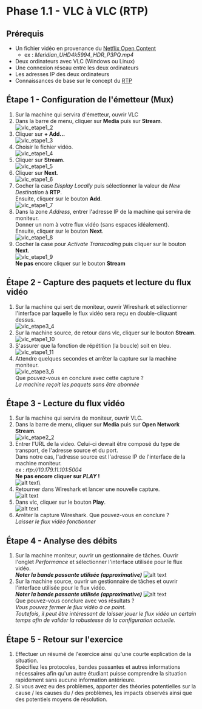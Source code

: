 # Phase 1.1 - VLC à VLC (RTP)

## Prérequis
- Un fichier vidéo en provenance du [Netflix Open Content](https://opencontent.netflix.com/)
    - ex : *Meridian_UHD4k5994_HDR_P3PQ.mp4*
- Deux ordinateurs avec VLC (Windows ou Linux)
- Une connexion réseau entre les deux ordinateurs
- Les adresses IP des deux ordinateurs
- Connaissances de base sur le concept du [RTP](https://en.wikipedia.org/wiki/Real-time_Transport_Protocol)

## Étape 1 - Configuration de l'émetteur (Mux)
1. Sur la machine qui servira d'émetteur, ouvrir VLC
2. Dans la barre de menu, cliquer sur **Media** puis sur **Stream**.\
![vlc_etape1_2](./img/p1.0_vlc_pic2.png)
3. Cliquer sur **+ Add...**\
![vlc_etape1_3](./img/p1.0_vlc_pic3.png)
4. Choisir le fichier vidéo.\
![vlc_etape1_4](./img/p1.0_vlc_pic4.png)
5. Cliquer sur **Stream**.\
![vlc_etape1_5](./img/p1.0_vlc_pic5.png)
6. Cliquer sur **Next**.\
![vlc_etape1_6](./img/p1.0_vlc_pic6.png)
7. Cocher la case *Display Locally* puis sélectionner la valeur de *New Destination* à **RTP**.\
Ensuite, cliquer sur le bouton **Add**.\
![vlc_etape1_7](./img/p1.0_vlc_pic7.png)
8. Dans la zone *Address*, entrer l'adresse IP de la machine qui servira de moniteur.\
Donner un nom à votre flux vidéo (sans espaces idéalement).\
Ensuite, cliquer sur le bouton **Next**.\
![vlc_etape1_8](./img/p1.0_vlc_pic8.png)
9. Cocher la case pour *Activate Transcoding* puis cliquer sur le bouton **Next**.\
![vlc_etape1_9](./img/p1.0_vlc_pic9.png)\
**Ne pas** encore cliquer sur le bouton **Stream**

## Étape 2 - Capture des paquets et lecture du flux vidéo
1. Sur la machine qui sert de moniteur, ouvrir Wireshark et sélectionner l'interface par laquelle le flux vidéo sera reçu en double-cliquant dessus.\
![vlc_etape3_4](./img/p1.0_vlc_pic14.png)
10. Sur la machine source, de retour dans vlc, cliquer sur le bouton **Stream**.\
![vlc_etape1_10](./img/p1.0_vlc_pic10.png)
11. S'assurer que la fonction de répétition (la boucle) soit en bleu.\
![vlc_etape1_11](./img/p1.0_vlc_pic11.png)
2. Attendre quelques secondes et arrêter la capture sur la machine moniteur.\
![vlc_etape3_6](./img/p1.0_vlc_pic17.png)\
Que pouvez-vous en conclure avec cette capture ?\
*La machine reçoit les paquets sans être abonnée*

## Étape 3 - Lecture du flux vidéo
1. Sur la machine qui servira de moniteur, ouvrir VLC.
2. Dans la barre de menu, cliquer sur **Media** puis sur **Open Network Stream**.\
![vlc_etape2_2](./img/p1.0_vlc_pic12.png)
3. Entrer l'URL de la video. Celui-ci devrait être composé du type de transport, de l'adresse source et du port. \
Dans notre cas, l'adresse source est l'adresse IP de l'interface de la machine moniteur.\
ex : *rtp://10.179.11.101:5004*\
**Ne pas encore cliquer sur *PLAY* !**\
![alt text](./img/p1.0_vlc_pic18.png)\
4. Retourner dans Wireshark et lancer une nouvelle capture.\
![alt text](./img/p1.0_ws_pic3.png)
5. Dans vlc, cliquer sur le bouton **Play**.\
![alt text](./img/p1.0_vlc_pic19.png)
6. Arrêter la capture Wireshark. Que pouvez-vous en conclure ?\
*Laisser le flux vidéo fonctionner*

## Étape 4 - Analyse des débits
1. Sur la machine moniteur, ouvrir un gestionnaire de tâches. Ouvrir l'onglet *Performance* et sélectionner l'interface utilisée pour le flux vidéo.\
***Noter la bande passante utilisée (approximative)***
![alt text](./img/p1.0_tmgr_pic1.png)
2. Sur la machine source, ouvrir un gestionnaire de tâches et ouvrir l'interface utilisée pour le flux vidéo.\
***Noter la bande passante utilisée (approximative)***
![alt text](./img/p1.0_tmgr_pic2.png)\
Que pouvez-vous conclure avec vos résultats ?\
*Vous pouvez fermer le flux vidéo à ce point. \
Toutefois, il peut être intéressant de laisser jouer le flux vidéo un certain temps afin de valider la robustesse de la configuration actuelle.*

## Étape 5 - Retour sur l'exercice
1. Effectuer un résumé de l'exercice ainsi qu'une courte explication de la situation.\
Spécifiez les protocoles, bandes passantes et autres informations nécessaires afin qu'un autre étudiant puisse comprendre la situation rapidement sans aucune information antérieure.
2. Si vous avez eu des problèmes, apporter des théories potentielles sur la cause / les causes du / des problèmes, les impacts observés ainsi que des potentiels moyens de résolution.
